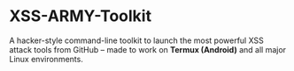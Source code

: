 # XSS-ARMY-Toolkit
A hacker-style command-line toolkit to launch the most powerful XSS attack tools from GitHub – made to work on **Termux (Android)** and all major Linux environments.
